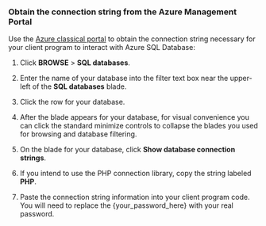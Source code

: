<!--
../includes/sql-database-include-connection-string-20-portalshots.md 

Latest Freshness check:  2015-09-02 , GeneMi.

## Connection string
-->


### Obtain the connection string from the Azure Management Portal


Use the [Azure classical portal](http://manage.windowsazure.cn/) to obtain the connection string necessary for your client program to interact with Azure SQL Database:


1. Click **BROWSE** > **SQL databases**.

    

2. Enter the name of your database into the filter text box near the upper-left of the **SQL databases** blade.

    

3. Click the row for your database.

4. After the blade appears for your database, for visual convenience you can click the standard minimize controls to collapse the blades  you used for browsing and database filtering.

5. On the blade for your database, click **Show database connection strings**.

6. If you intend to use the PHP connection library, copy the string labeled **PHP**.

	

7. Paste the connection string information into your client program code.  You will need to replace the {your_password_here} with your real password.


<!--
Could not find a good link for PHP

For more information, see:<br/>[Connection Strings and Configuration Files](https://msdn.microsoft.com/zh-cn/library/ms378428.aspx).
-->


<!-- Image references. -->

[1-select-sql]: ./media/sql-database-include-connection-string-20-portalshots/connection-string-select-sql.png

[2-select-database]: ./media/sql-database-include-connection-string-20-portalshots/connection-string-select-database.PNG

[3-get-connection-string]: ./media/sql-database-include-connection-string-20-portalshots/connection-string-php.PNG


<!--
These three includes/ files are a sequenced set, but you can pick and choose:

includes/sql-database-include-connection-string-20-portalshots.md
includes/sql-database-include-connection-string-30-compare.md
includes/sql-database-include-connection-string-40-config.md
-->
